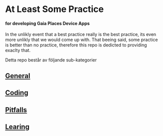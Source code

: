 # At Least Some Practice 
#### for developing Gaia Places Device Apps

In the unlikly event that a best practice really is the best practice, its even more unlikly that we would come up with. That beeing said, some practice is better than no practice, therefore this repo is dedicted to providing exaclty that.

Detta repo består av följande sub-kategorier

## [General](https://github.com/figursagsmats/ALSP-Gaia-Places-App-Development/blob/master/GENERAL.md)
## [Coding](https://github.com/figursagsmats/ALSP-Gaia-Places-App-Development/blob/master/CODING.md)
## [Pitfalls](https://github.com/figursagsmats/ALSP-Gaia-Places-App-Development/blob/master/PITFALLS.md)
## [Learing](https://github.com/figursagsmats/ALSP-Gaia-Places-App-Development/blob/master/LEARNING.md)

